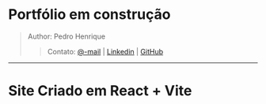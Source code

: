 # Portfólio em construção

> Author: Pedro Henrique
> 
> > Contato: [@-mail](mailto:dev.pedro.rjas@gmail.com) | [Linkedin](https://www.linkedin.com/in/pedro-henrique-rjas/) | [GitHub](https://github.com/dev-pedro)

***

# Site Criado em React + Vite

